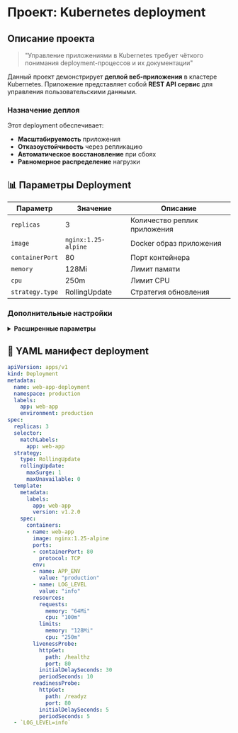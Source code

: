 # Проект: Kubernetes deployment

## Описание проекта

> "Управление приложениями в Kubernetes требует чёткого понимания deployment-процессов и их документации"

Данный проект демонстрирует **деплой веб-приложения** в кластере Kubernetes. Приложение представляет собой **REST API сервис** для управления пользовательскими данными.

### Назначение деплоя
Этот deployment обеспечивает:

- **Масштабируемость** приложения
- **Отказоустойчивость** через репликацию
- **Автоматическое восстановление** при сбоях
- **Равномерное распределение** нагрузки

## 📊 Параметры Deployment

| Параметр | Значение | Описание |
|----------|----------|-----------|
| `replicas` | 3 | Количество реплик приложения |
| `image` | `nginx:1.25-alpine` | Docker образ приложения |
| `containerPort` | 80 | Порт контейнера |
| `memory` | 128Mi | Лимит памяти |
| `cpu` | 250m | Лимит CPU |
| `strategy.type` | RollingUpdate | Стратегия обновления |

### Дополнительные настройки

<details>
<summary><b>Расширенные параметры</b></summary>

- **Переменные окружения:**
  - `APP_ENV=production`
  - `LOG_LEVEL=info`

- **Проверки здоровья:**
  - Liveness probe: `/healthz`
  - Readiness probe: `/readyz`

</details>

## 🚀 YAML манифест deployment

```yaml
apiVersion: apps/v1
kind: Deployment
metadata:
  name: web-app-deployment
  namespace: production
  labels:
    app: web-app
    environment: production
spec:
  replicas: 3
  selector:
    matchLabels:
      app: web-app
  strategy:
    type: RollingUpdate
    rollingUpdate:
      maxSurge: 1
      maxUnavailable: 0
  template:
    metadata:
      labels:
        app: web-app
        version: v1.2.0
    spec:
      containers:
      - name: web-app
        image: nginx:1.25-alpine
        ports:
        - containerPort: 80
          protocol: TCP
        env:
        - name: APP_ENV
          value: "production"
        - name: LOG_LEVEL
          value: "info"
        resources:
          requests:
            memory: "64Mi"
            cpu: "100m"
          limits:
            memory: "128Mi"
            cpu: "250m"
        livenessProbe:
          httpGet:
            path: /healthz
            port: 80
          initialDelaySeconds: 30
          periodSeconds: 10
        readinessProbe:
          httpGet:
            path: /readyz
            port: 80
          initialDelaySeconds: 5
          periodSeconds: 5
  - `LOG_LEVEL=info`
